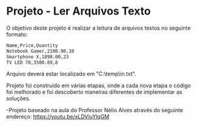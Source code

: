 # Projeto - Ler Arquivos Texto

O objetivo deste projeto é realizar a leitura de arquivos textos no seguinte formato:
```markdown
Name,Price,Quantity
Notebook Gamer,2100.90,10
Smartphone X,1890.00,23
TV LED 70,3500.89,8
```

Arquivo deverá estar localizado em "C:\temp\in.txt".

Projeto foi construído em várias etapas, onde a cada nova etapa o código foi melhorado e foi descoberto maneiras diferentes de implementar as soluções.


-Projeto baseado na aula do Professor Nélio Alves através do seguinte endereço:
https://youtu.be/xLDViuYlqGM
